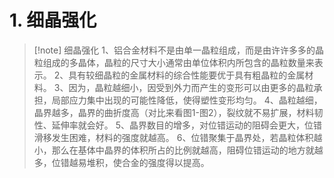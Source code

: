 # 1. 细晶强化
>[!note] 细晶强化
>1、铝合金材料不是由单一晶粒组成，而是由许许多多的晶粒组成的多晶体，晶粒的尺寸大小通常由单位体积内所包含的晶粒数量来表示。
>2、具有较细晶粒的金属材料的综合性能要优于具有粗晶粒的金属材料。
>3、因为，晶粒越细小，因受到外力而产生的变形可以由更多的晶粒承担，局部应力集中出现的可能性降低，使得塑性变形均匀。
>4、晶粒越细，晶界越多，晶界的曲折度高（对比来看图1-图2），裂纹就不易扩展，材料韧性、延伸率就会好。
>5、晶界数目的增多，对位错运动的阻碍会更大，位错滑移发生困难，材料的强度就越高。
>6、位错聚集于晶界处，若晶粒体积越小，那么在基体中晶界的体积所占的比例就越高，阻碍位错运动的地方就越多，位错越易堆积，使合金的强度得以提高。

